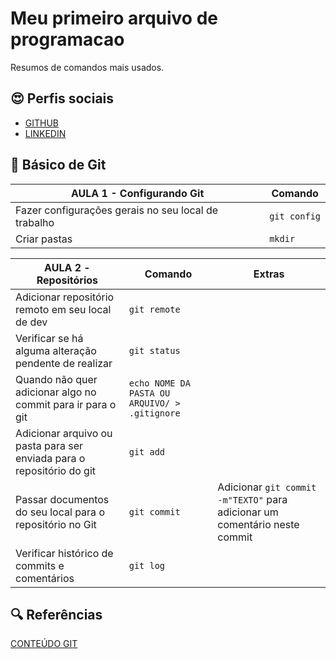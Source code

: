 # Meu primeiro arquivo de programacao

Resumos de comandos mais usados.

## 😍  Perfis sociais
- [GITHUB](https://github.com/leopoldosilvajr)
- [LINKEDIN](https://br.linkedin.com/in/leopoldosilvajunior)

## 🎀 Básico de Git
| AULA 1 - Configurando Git| Comando |
| ------------- | ------------- |
| Fazer configurações gerais no seu local de trabalho   | ````git config````  |
| Criar pastas | ````mkdir````  |


| AULA 2 - Repositórios  | Comando | Extras | 
| ------------- | ------------- |------------ |
| Adicionar repositório remoto em seu local de dev  | ````git remote````  |
| Verificar se há alguma alteração pendente de realizar  | ````git status````  |
| Quando não quer adicionar algo no commit para ir para o git  | ````echo NOME DA PASTA OU ARQUIVO/ > .gitignore````  |
| Adicionar arquivo ou pasta para ser enviada para o repositório do git  | ````git add````  |
| Passar documentos do seu local para o repositório no Git  | ````git commit````  | Adicionar ````git commit -m"TEXTO"```` para adicionar um comentário neste commit |
| Verificar histórico de commits e comentários  | ````git log````  | |
 

## 🔍 Referências

[CONTEÚDO GIT](https://docs.github.com/pt/get-started/writing-on-github/getting-started-with-writing-and-formatting-on-github/basic-writing-and-formatting-syntax#lists)
